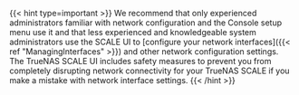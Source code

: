 &NewLine;

{{< hint type=important >}}
We recommend that only experienced administrators familiar with network configuration and the Console setup menu use it and that less experienced and knowledgeable system administrators use the SCALE UI to [configure your network interfaces]({{< ref "ManagingInterfaces" >}}) and other network configuration settings. 
The TrueNAS SCALE UI includes safety measures to prevent you from completely disrupting network connectivity for your TrueNAS SCALE if you make a mistake with network interface settings.
{{< /hint >}}